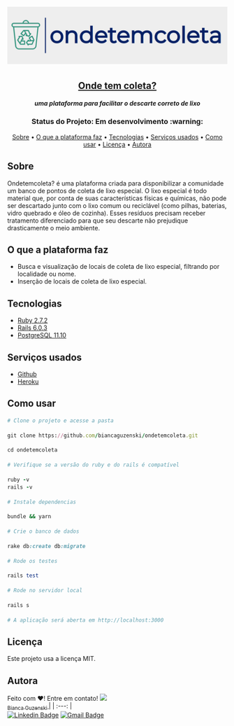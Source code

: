 <h1 align="center">
  <img alt="ondetemcoleta" title="#ondetemcoleta" src="app/assets/images/1.svg" />
</h1>
<h2 align="center"><a href="https://ondetemcoleta.herokuapp.com/"> Onde tem coleta? </a></h2>
<h5 align="center">uma plataforma para facilitar o descarte correto de lixo</h5>
<h3 align="center"> Status do Projeto: Em desenvolvimento :warning: </h3>

<p align="center">
 <a href="#sobre">Sobre</a> •
 <a href="#o-que-a-plataforma-faz">O que a plataforma faz</a> • 
 <a href="#tecnologias">Tecnologias</a> • 
 <a href="#serviços-usados">Serviços usados</a> • 
 <a href="#como-usar">Como usar</a> • 
 <a href="#licença">Licença</a> • 
 <a href="#autora">Autora</a>
</p>

## Sobre

Ondetemcoleta? é uma plataforma criada para disponibilizar a comunidade um banco de pontos de coleta de lixo especial. O lixo especial é todo material que, por conta de suas características físicas e químicas, não pode ser descartado junto com o lixo comum ou reciclável (como pilhas, baterias, vidro quebrado e óleo de cozinha). Esses resíduos precisam receber tratamento diferenciado para que seu descarte não prejudique drasticamente o meio ambiente.

## O que a plataforma faz

- Busca e visualização de locais de coleta de lixo especial, filtrando por localidade ou nome.
- Inserção de locais de coleta de lixo especial.

## Tecnologias

* [Ruby 2.7.2](https://www.ruby-lang.org/)
* [Rails 6.0.3](https://rubyonrails.org/)
* [PostgreSQL 11.10](https://www.postgresql.org/)

## Serviços usados

* [Github](https://github.com/)
* [Heroku](https://heroku.com/)

## Como usar

```ruby
# Clone o projeto e acesse a pasta

git clone https://github.com/biancaguzenski/ondetemcoleta.git

cd ondetemcoleta

# Verifique se a versão do ruby e do rails é compatível

ruby -v
rails -v

# Instale dependencias

bundle && yarn

# Crie o banco de dados

rake db:create db:migrate

# Rode os testes

rails test

# Rode no servidor local

rails s

# A aplicação será aberta em http://localhost:3000
```


## Licença

Este projeto usa a licença MIT.

## Autora

Feito com :heart:! Entre em contato!
[<img src="https://avatars.githubusercontent.com/u/64049698?s=460&v=4" width=115 > <br> <sub> Bianca Guzenski </sub>](https://github.com/biancaguzenski) |
| :---: |  
[![Linkedin Badge](https://img.shields.io/badge/-Bianca-blue?style=flat-square&logo=Linkedin&logoColor=white&link=https://www.linkedin.com/in/biancaguzenski/)](https://www.linkedin.com/in/biancaguzenski/) 
[![Gmail Badge](https://img.shields.io/badge/-biancalway@gmail.com-c14438?style=flat-square&logo=Gmail&logoColor=white&link=mailto:biancalway@gmail.com)](mailto:biancalway@gmail.com)
